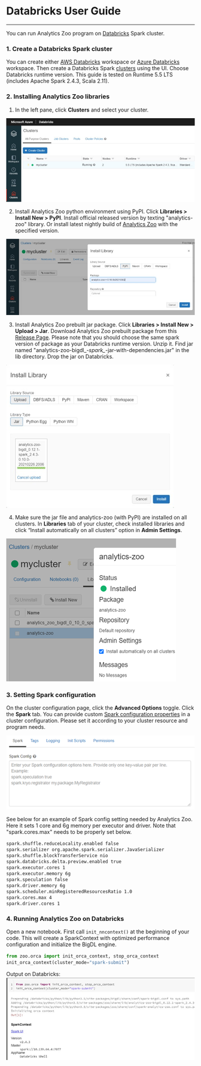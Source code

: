 # Databricks User Guide

---

You can run Analytics Zoo program on [Databricks](https://databricks.com/) Spark cluster.

### **1. Create a Databricks Spark cluster**

You can create either [AWS Databricks](https://docs.databricks.com/getting-started/try-databricks.html) workspace or [Azure Databricks](https://docs.microsoft.com/en-us/azure/azure-databricks/) workspace. Then create a Databricks Spark [clusters](https://docs.databricks.com/clusters/create.html) using the UI. Choose Databricks runtime version. This guide is tested on Runtime 5.5 LTS (includes Apache Spark 2.4.3, Scala 2.11).

### **2. Installing Analytics Zoo libraries**

1. In the left pane, click **Clusters** and select your cluster.

![Pic1](./images/Databricks1.PNG)

2. Install Analytics Zoo python environment using PyPI. Click **Libraries > Install New > PyPI**. Install official released version by texting "analytics-zoo" library. Or install latest nightly build of [Analytics Zoo](https://pypi.org/project/analytics-zoo/#history) with the specified version.

![Pic2](./images/Databricks2.PNG)

3. Install Analytics Zoo prebuilt jar package. Click **Libraries > Install New > Upload > Jar**. Download Analytics Zoo prebuilt package from this [Release Page](../release.md). Please note that you should choose the same spark version of package as your Databricks runtime version. Unzip it. Find jar named "analytics-zoo-bigdl_*-spark_*-jar-with-dependencies.jar" in the lib directory. Drop the jar on Databricks.

![Pic3](./images/Databricks3.PNG)

4. Make sure the jar file and analytics-zoo (with PyPI) are installed on all clusters. In **Libraries** tab of your cluster, check installed libraries and click “Install automatically on all clusters” option in **Admin Settings**.

![Pic4](./images/Databricks4.PNG)

### **3. Setting Spark configuration**

On the cluster configuration page, click the **Advanced Options** toggle. Click the **Spark** tab. You can provide custom [Spark configuration properties](https://spark.apache.org/docs/latest/configuration.html) in a cluster configuration. Please set it according to your cluster resource and program needs.

![Pic5](./images/Databricks5.PNG)

See below for an example of Spark config setting needed by Analytics Zoo. Here it sets 1 core and 6g memory per executor and driver. Note that "spark.cores.max" needs to be properly set below.

```
spark.shuffle.reduceLocality.enabled false
spark.serializer org.apache.spark.serializer.JavaSerializer
spark.shuffle.blockTransferService nio
spark.databricks.delta.preview.enabled true
spark.executor.cores 1
spark.executor.memory 6g
spark.speculation false
spark.driver.memory 6g
spark.scheduler.minRegisteredResourcesRatio 1.0
spark.cores.max 4
spark.driver.cores 1
```

### **4. Running Analytics Zoo on Databricks**

Open a new notebook. First call `init_nncontext()` at the beginning of your code. This will create a SparkContext with optimized performance configuration and initialize the BigDL engine.

```python
from zoo.orca import init_orca_context, stop_orca_context
init_orca_context(cluster_mode="spark-submit")
```

Output on Databricks:
![Pic6](./images/Databricks6.PNG)
